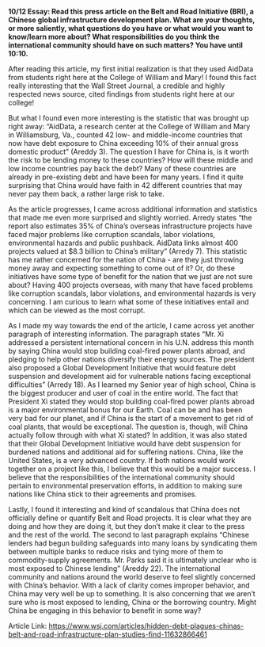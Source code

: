 **10/12 Essay: Read this press article on the Belt and Road Initiative (BRI), a Chinese global infrastructure development plan. What are your thoughts, or more saliently, what questions do you have or what would you want to know/learn more about? What responsibilities do you think the international community should have on such matters? You have until 10:10.**

After reading this article, my first initial realization is that they used AidData from students right here at the College of William and Mary! I found this fact really interesting that the Wall Street Journal, a credible and highly respected news source, cited findings from students right here at our college!
  
But what I found even more interesting is the statistic that was brought up right away: “AidData, a research center at the College of William and Mary in Williamsburg, Va., counted 42 low- and middle-income countries that now have debt exposure to China exceeding 10% of their annual gross domestic product” (Areddy 3). The question I have for China is, is it worth the risk to be lending money to these countries? How will these middle and low income countries pay back the debt? Many of these countries are already in pre-existing debt and have been for many years. I find it quite surprising that China would have faith in 42 different countries that may never pay them back, a rather large risk to take.
  
As the article progresses, I came across additional information and statistics that made me even more surprised and slightly worried. Arredy states “the report also estimates 35% of China’s overseas infrastructure projects have faced major problems like corruption scandals, labor violations, environmental hazards and public pushback. AidData links almost 400 projects valued at $8.3 billion to China’s military” (Arredy 7). This statistic has me rather concerned for the nation of China - are they just throwing money away and expecting something to come out of it? Or, do these initiatives have some type of benefit for the nation that we just are not sure about? Having 400 projects overseas, with many that have faced problems like corruption scandals, labor violations, and environmental hazards is very concerning. I am curious to learn what some of these initiatives entail and which can be viewed as the most corrupt. 
  
As I made my way towards the end of the article, I came across yet another paragraph of interesting information. The paragraph states “Mr. Xi addressed a persistent international concern in his U.N. address this month by saying China would stop building coal-fired power plants abroad, and pledging to help other nations diversify their energy sources. The president also proposed a Global Development Initiative that would feature debt suspension and development aid for vulnerable nations facing exceptional difficulties” (Arredy 18). As I learned my Senior year of high school, China is the biggest producer and user of coal in the entire world. The fact that President Xi stated they would stop building coal-fired power plants abroad is a major environmental bonus for our Earth. Coal can be and has been very bad for our planet, and if China is the start of a movement to get rid of coal plants, that would be exceptional. The question is, though, will China actually follow through with what Xi stated? In addition, it was also stated that their Global Development Initiative would have debt suspension for burdened nations and additional aid for suffering nations. China, like the United States, is a very advanced country. If both nations would work together on a project like this, I believe that this would be a major success. I believe that the responsibilities of the international community should pertain to environmental preservation efforts, in addition to making sure nations like China stick to their agreements and promises.
  
Lastly, I found it interesting and kind of scandalous that China does not officially define or quantify Belt and Road projects. It is clear what they are doing and how they are doing it, but they don’t make it clear to the press and the rest of the world. The second to last paragraph explains “Chinese lenders had begun building safeguards into many loans by syndicating them between multiple banks to reduce risks and tying more of them to commodity-supply agreements. Mr. Parks said it is ultimately unclear who is most exposed to Chinese lending” (Areddy 22). The international community and nations around the world deserve to feel slightly concerned with China’s behavior. With a lack of clarity comes improper behavior, and China may very well be up to something. It is also concerning that we aren’t sure who is most exposed to lending, China or the borrowing country. Might China be engaging in this behavior to benefit in some way? 

Article Link: https://www.wsj.com/articles/hidden-debt-plagues-chinas-belt-and-road-infrastructure-plan-studies-find-11632866461
